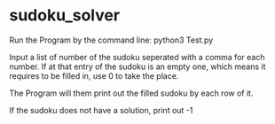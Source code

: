 # sudoku_solver

Run the Program by the command line: python3 Test.py

Input a list of number of the sudoku seperated with a comma for each number. 
If at that entry of the sudoku is an empty one, which means it requires to be filled in, use 0 to take the place.

The Program will them print out the filled sudoku by each row of it.

If the sudoku does not have a solution, print out -1
